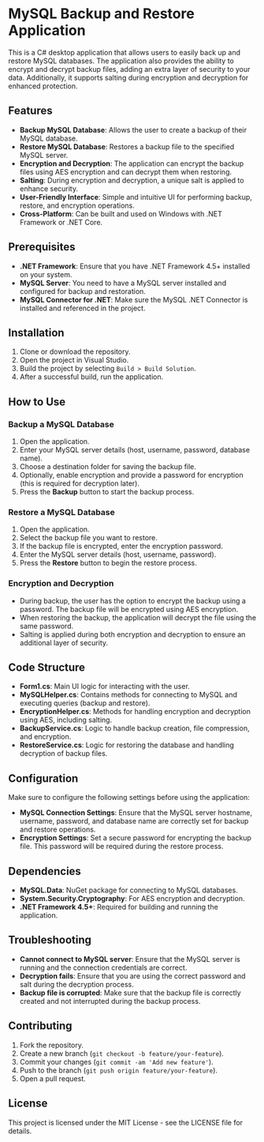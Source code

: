 # MySQL Backup and Restore Application

This is a C# desktop application that allows users to easily back up and restore MySQL databases. The application also provides the ability to encrypt and decrypt backup files, adding an extra layer of security to your data. Additionally, it supports salting during encryption and decryption for enhanced protection.

## Features

- **Backup MySQL Database**: Allows the user to create a backup of their MySQL database.
- **Restore MySQL Database**: Restores a backup file to the specified MySQL server.
- **Encryption and Decryption**: The application can encrypt the backup files using AES encryption and can decrypt them when restoring.
- **Salting**: During encryption and decryption, a unique salt is applied to enhance security.
- **User-Friendly Interface**: Simple and intuitive UI for performing backup, restore, and encryption operations.
- **Cross-Platform**: Can be built and used on Windows with .NET Framework or .NET Core.

## Prerequisites

- **.NET Framework**: Ensure that you have .NET Framework 4.5+ installed on your system.
- **MySQL Server**: You need to have a MySQL server installed and configured for backup and restoration.
- **MySQL Connector for .NET**: Make sure the MySQL .NET Connector is installed and referenced in the project.

## Installation

1. Clone or download the repository.
2. Open the project in Visual Studio.
3. Build the project by selecting `Build > Build Solution`.
4. After a successful build, run the application.

## How to Use

### Backup a MySQL Database

1. Open the application.
2. Enter your MySQL server details (host, username, password, database name).
3. Choose a destination folder for saving the backup file.
4. Optionally, enable encryption and provide a password for encryption (this is required for decryption later).
5. Press the **Backup** button to start the backup process.

### Restore a MySQL Database

1. Open the application.
2. Select the backup file you want to restore.
3. If the backup file is encrypted, enter the encryption password.
4. Enter the MySQL server details (host, username, password).
5. Press the **Restore** button to begin the restore process.

### Encryption and Decryption

- During backup, the user has the option to encrypt the backup using a password. The backup file will be encrypted using AES encryption.
- When restoring the backup, the application will decrypt the file using the same password.
- Salting is applied during both encryption and decryption to ensure an additional layer of security.

## Code Structure

- **Form1.cs**: Main UI logic for interacting with the user.
- **MySQLHelper.cs**: Contains methods for connecting to MySQL and executing queries (backup and restore).
- **EncryptionHelper.cs**: Methods for handling encryption and decryption using AES, including salting.
- **BackupService.cs**: Logic to handle backup creation, file compression, and encryption.
- **RestoreService.cs**: Logic for restoring the database and handling decryption of backup files.

## Configuration

Make sure to configure the following settings before using the application:

- **MySQL Connection Settings**: Ensure that the MySQL server hostname, username, password, and database name are correctly set for backup and restore operations.
- **Encryption Settings**: Set a secure password for encrypting the backup file. This password will be required during the restore process.

## Dependencies

- **MySQL.Data**: NuGet package for connecting to MySQL databases.
- **System.Security.Cryptography**: For AES encryption and decryption.
- **.NET Framework 4.5+**: Required for building and running the application.

## Troubleshooting

- **Cannot connect to MySQL server**: Ensure that the MySQL server is running and the connection credentials are correct.
- **Decryption fails**: Ensure that you are using the correct password and salt during the decryption process.
- **Backup file is corrupted**: Make sure that the backup file is correctly created and not interrupted during the backup process.

## Contributing

1. Fork the repository.
2. Create a new branch (`git checkout -b feature/your-feature`).
3. Commit your changes (`git commit -am 'Add new feature'`).
4. Push to the branch (`git push origin feature/your-feature`).
5. Open a pull request.

## License

This project is licensed under the MIT License - see the LICENSE file for details.
